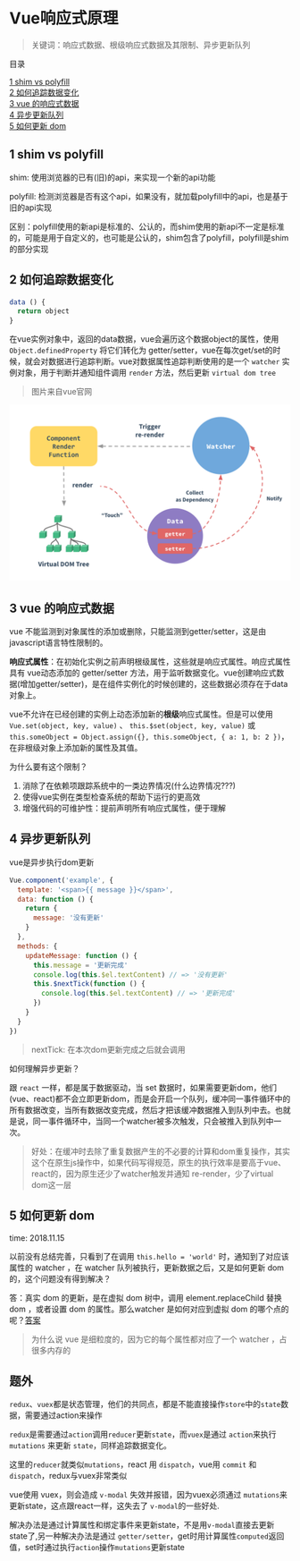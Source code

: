 # Vue响应式原理

> 关键词：响应式数据、根级响应式数据及其限制、异步更新队列

目录

[1 shim vs polyfill](#1-shim-vs-polyfill)  
[2 如何追踪数据变化](#2-如何追踪数据变化)  
[3 vue 的响应式数据](#3-vue-的响应式数据)  
[4 异步更新队列](#4-异步更新队列)  
[5 如何更新 dom](#5-如何更新-dom)  

## 1 shim vs polyfill

shim: 使用浏览器的已有(旧)的api，来实现一个新的api功能

polyfill: 检测浏览器是否有这个api，如果没有，就加载polyfill中的api，也是基于旧的api实现

区别：polyfill使用的新api是标准的、公认的，而shim使用的新api不一定是标准的，可能是用于自定义的，也可能是公认的，shim包含了polyfill，polyfill是shim的部分实现

## 2 如何追踪数据变化

```javascript
data () {
  return object
}
```

在vue实例对象中，返回的data数据，vue会遍历这个数据object的属性，使用 `Object.definedProperty` 将它们转化为 getter/setter，vue在每次get/set的时候，就会对数据进行追踪判断。vue对数据属性追踪判断使用的是一个 `watcher` 实例对象，用于判断并通知组件调用 `render` 方法，然后更新 `virtual dom tree`

> 图片来自vue官网

![data](./data.png)

## 3 vue 的响应式数据

vue 不能监测到对象属性的添加或删除，只能监测到getter/setter，这是由javascript语言特性限制的。

**响应式属性**：在初始化实例之前声明根级属性，这些就是响应式属性。响应式属性具有 vue动态添加的 getter/setter 方法，用于监听数据变化。vue创建响应式数据(增加getter/setter)，是在组件实例化的时候创建的，这些数据必须存在于data对象上。

vue不允许在已经创建的实例上动态添加新的**根级**响应式属性。但是可以使用 `Vue.set(object, key, value)` 、 `this.$set(object, key, value)` 或 `this.someObject = Object.assign({}, this.someObject, { a: 1, b: 2 })`，在非根级对象上添加新的属性及其值。

为什么要有这个限制？

1. 消除了在依赖项跟踪系统中的一类边界情况(什么边界情况???)
2. 使得vue实例在类型检查系统的帮助下运行的更高效
3. 增强代码的可维护性：提前声明所有响应式属性，便于理解

## 4 异步更新队列

vue是异步执行dom更新

```javascript
Vue.component('example', {
  template: '<span>{{ message }}</span>',
  data: function () {
    return {
      message: '没有更新'
    }
  },
  methods: {
    updateMessage: function () {
      this.message = '更新完成'
      console.log(this.$el.textContent) // => '没有更新'
      this.$nextTick(function () {
        console.log(this.$el.textContent) // => '更新完成'
      })
    }
  }
})
```

> nextTick: 在本次dom更新完成之后就会调用

如何理解异步更新？

跟 `react` 一样，都是属于数据驱动，当 set 数据时，如果需要更新dom，他们(vue、react)都不会立即更新dom，而是会开启一个队列，缓冲同一事件循环中的所有数据改变，当所有数据改变完成，然后才把该缓冲数据推入到队列中去。也就是说，同一事件循环中，当同一个watcher被多次触发，只会被推入到队列中一次。

> 好处：在缓冲时去除了重复数据产生的不必要的计算和dom重复操作，其实这个在原生js操作中，如果代码写得规范，原生的执行效率是要高于vue、react的，因为原生还少了watcher触发并通知 re-render，少了virtual dom这一层

## 5 如何更新 dom

time: 2018.11.15

以前没有总结完善，只看到了在调用 `this.hello = 'world'` 时，通知到了对应该属性的 watcher ，在 watcher 队列被执行，更新数据之后，又是如何更新 dom 的，这个问题没有得到解决？

答：真实 dom 的更新，是在虚拟 dom 树中，调用 element.replaceChild 替换 dom ，或者设置 dom 的属性。那么watcher 是如何对应到虚拟 dom 的哪个点的呢？[答案](../react/深入理解virtualDOM.md#3.5-数据-state-和-virtual-dom-是如何关联的？)

> 为什么说 vue 是细粒度的，因为它的每个属性都对应了一个 watcher ，占很多内存的

## 题外

`redux`、`vuex`都是状态管理，他们的共同点，都是不能直接操作`store`中的`state`数据，需要通过action来操作

`redux`是需要通过`action`调用`reducer`更新`state`，而`vuex`是通过 `action`来执行 `mutations` 来更新 `state`，同样追踪数据变化。

这里的`reducer`就类似`mutations`，react 用 `dispatch`，vue用 `commit` 和 `dispatch`，redux与vuex非常类似

vue使用 vuex，则会造成 `v-modal` 失效并报错，因为vuex必须通过 `mutations`来更新state，这点跟react一样，这失去了 `v-modal`的一些好处.

解决办法是通过计算属性和绑定事件来更新state，不是用`v-modal`直接去更新state了,另一种解决办法是通过 `getter/setter`，get时用计算属性`computed`返回值，set时通过执行`action`操作`mutations`更新state



